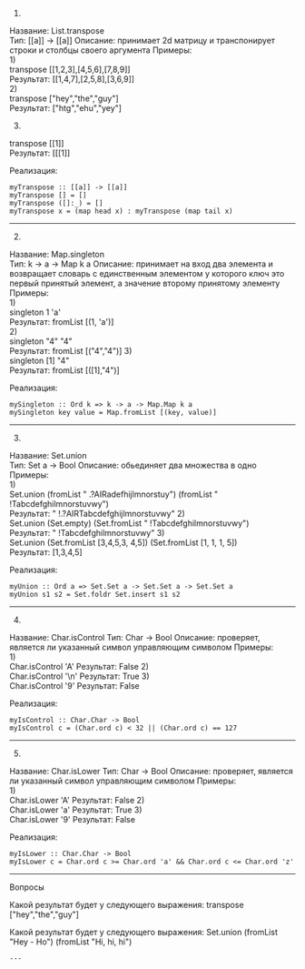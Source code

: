 1)
Название: List.transpose  
Тип: [[a]] -> [[a]] 
Описание: принимает 2d  матрицу и транспонирует строки и столбцы своего аргумента 
Примеры:  
1)   
transpose [[1,2,3],[4,5,6],[7,8,9]]  
Результат: [[1,4,7],[2,5,8],[3,6,9]]  
2)  
transpose ["hey","the","guy"]  
Результат: ["htg","ehu","yey"]

3)  
transpose [[1]]  
Результат: [[[1]] 

Реализация:   
```
myTranspose :: [[a]] -> [[a]]
myTranspose [] = []
myTranspose ([]:_) = []
myTranspose x = (map head x) : myTranspose (map tail x)

```
---
2)
Название: Map.singleton  
Тип: k -> a -> Map k a 
Описание: принимает на вход два элемента и возвращает словарь с единственным элементом у которого ключ это первый принятый элемент,
а значение второму принятому элементу
Примеры:  
1)   
singleton 1 'a'   
Результат: fromList [(1, 'a')]  
2)  
singleton "4" "4"  
Результат: fromList [("4","4")]
3)  
singleton [1] "4"  
Результат: fromList [([1],"4")] 

Реализация:   
```
mySingleton :: Ord k => k -> a -> Map.Map k a
mySingleton key value = Map.fromList [(key, value)]

```
---

3)
Название: Set.union  
Тип: Set a -> Bool 
Описание: обьединяет два множества в одно
Примеры:  
1)   
Set.union (fromList " .?AIRadefhijlmnorstuy") (fromList " !Tabcdefghilmnorstuvwy")   
Результат: " !.?AIRTabcdefghijlmnorstuvwy"
2)  
Set.union (Set.empty) (Set.fromList " !Tabcdefghilmnorstuvwy")  
Результат: " !Tabcdefghilmnorstuvwy"
3)  
Set.union (Set.fromList [3,4,5,3, 4,5]) (Set.fromList [1, 1, 1, 5])  
Результат: [1,3,4,5] 

Реализация:   
```
myUnion :: Ord a => Set.Set a -> Set.Set a -> Set.Set a
myUnion s1 s2 = Set.foldr Set.insert s1 s2

```
---
4)
Название: Char.isControl 
Тип: Char -> Bool 
Описание:  проверяет, является ли указанный символ управляющим символом
Примеры:  
1)   
Char.isControl 'A'
Результат: False
2)  
Char.isControl '\n'
Результат: True
3)  
Char.isControl '9'
Результат: False

Реализация:   
```
myIsControl :: Char.Char -> Bool
myIsControl c = (Char.ord c) < 32 || (Char.ord c) == 127

```
---

5)
Название: Char.isLower 
Тип: Char -> Bool 
Описание:  проверяет, является ли указанный символ управляющим символом
Примеры:  
1)   
Char.isLower 'A'
Результат: False
2)  
Char.isLower 'a'
Результат: True
3)  
Char.isLower '9'
Результат: False

Реализация:   
```
myIsLower :: Char.Char -> Bool
myIsLower c = Char.ord c >= Char.ord 'a' && Char.ord c <= Char.ord 'z'

```
---

Вопросы

Какой результат будет у следующего выражения:  transpose ["hey","the","guy"] 


Какой результат будет у следующего выражения:  Set.union (fromList "Hey - Ho") (fromList "Hi, hi, hi")   

```
---
